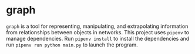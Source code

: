 # graph

`graph` is a tool for representing, manipulating, and extrapolating information from relationships between objects in networks. This project uses `pipenv` to manage dependencies. Run `pipenv install` to install the dependencies and run `pipenv run python main.py` to launch the program.